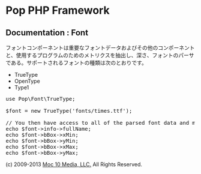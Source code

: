 Pop PHP Framework
=================

Documentation : Font
--------------------

フォントコンポーネントは重要なフォントデータおよびその他のコンポーネントと、使用するプログラムのためのメトリクスを抽出し、深さ、フォントのパーサである。サポートされるフォントの種類は次のとおりです。

* TrueType
* OpenType
* Type1

<pre>
use Pop\Font\TrueType;

$font = new TrueType('fonts/times.ttf');

// You then have access to all of the parsed font data and metrics.
echo $font->info->fullName;
echo $font->bBox->xMin;
echo $font->bBox->yMin;
echo $font->bBox->xMax;
echo $font->bBox->yMax;
</pre>

(c) 2009-2013 [Moc 10 Media, LLC.](http://www.moc10media.com) All Rights Reserved.
